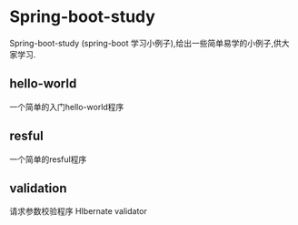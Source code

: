# Spring-boot-study
Spring-boot-study (spring-boot 学习小例子),给出一些简单易学的小例子,供大家学习.
## hello-world
一个简单的入门hello-world程序
## resful
一个简单的resful程序
## validation
请求参数校验程序 HIbernate validator
## 
